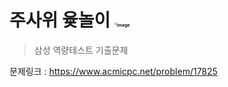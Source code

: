 # 주사위 윷놀이 <img src="https://encrypted-tbn0.gstatic.com/images?q=tbn%3AANd9GcTtIZiouCklBvgykv6-tQUZaqpeAAOUJg-9xTBr0iDO0rcq1C4x" alt="image" style="zoom:25%;" />
> 삼성 역량테스트 기출문제

문제링크 : https://www.acmicpc.net/problem/17825



